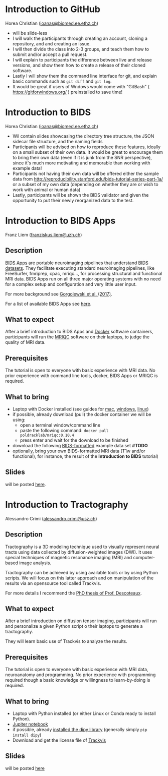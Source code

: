 # Introduction to GitHub
Horea Christian (ioanas@biomed.ee.ethz.ch)

* will be slide-less
* I will walk the participants through creating an account, cloning a repository, and and creating an issue.
* I will then divide the class into 2-3 groups, and teach them how to submit and/or accept a pull request.
* I will explain to participants the difference between live and release versions, and show them how to create a release of their cloned software.
* Lastly I will show them the command line interface for git, and explain basic commands such as `git diff` and `git log`.
* It would be great if users of Wndows would come with "GitBash" ( https://gitforwindows.org/ ) preinstalled to save time!



# Introduction to BIDS
Horea Christian (ioanas@biomed.ee.ethz.ch)

* Wil contain slides showcasing the directory tree structure, the JSON sidecar file structure, and the naming fields
* Participants will be advised on how to reproduce these features, ideally on a small subset of their own data. It would be great to encourage them to bring their own data (even if it is junk from the SNR perspective), since it's much more motivating and memorable than working with example data!
* Participants not having their own data will be offered either the sample data from http://reproducibility.stanford.edu/bids-tutorial-series-part-1a/ or a subset of my own data (depending on whether they are or wish to work with animal or human data)
* Lastly, participants will be shown the BIDS validator and given the opportunity to put their newly reorganized data to the test.



# Introduction to BIDS Apps
Franz Liem (franziskus.liem@uzh.ch)

## Description
[BIDS Apps](http://bids-apps.neuroimaging.io) are portable neuroimaging
pipelines that understand [BIDS datasets](http://bids.neuroimaging.io).
They facilitate executing standard neuroimaging pipelines,
like FreeSurfer, fmriprep, cpac, mriqc..., for processing structural and
functional MRI data.
BIDS Apps run on all three major operating systems with no need for a
complex setup and configuration and very little user input.


For more background see [Gorgolewski et al. (2017)](http://journals.plos.org/ploscompbiol/article?id=10.1371/journal.pcbi.1005209).

For a list of available BIDS Apps see
[here](http://bids-apps.neuroimaging.io/apps/).


## What to expect
After a brief introduction to BIDS Apps and [Docker](http://docker.com)
software containers, participants will run the
[MRIQC](http://mriqc.readthedocs.io/en/latest/)
software on their laptops, to judge the quality of MRI data.

## Prerequisites
The tutorial is open to everyone with basic experience with MRI data.
No prior experience with command line tools, docker, BIDS Apps or
MRIQC is required.

## What to bring
* Laptop with Docker installed
(see guides for
[mac](https://docs.docker.com/docker-for-mac/install/),
[windows](https://docs.docker.com/docker-for-windows/install/),
[linux](https://docs.docker.com/install/linux/docker-ce/ubuntu/))
* if possible, already download (pull) the docker container we will be
using:
    * open a terminal window/command line
    * paste the following command: `docker pull poldracklab/mriqc:0.10.4`
    * press enter and wait for the download to be finished
* download the following [BIDS-formatted](http://bids.neuroimaging.io)
example data set **#TODO**
*  optionally, bring your own BIDS-formatted MRI data
(T1w and/or functional), for instance, the result of the
**Introduction to BIDS** tutorial)

## Slides
will be posted [here](https://github.com/fliem/bids_apps_intro).





# Introduction to Tractography
Alessandro Crimi (alessandro.crimi@usz.ch)

## Description
Tractography is a 3D modeling technique used to visually represent neural
tracts using data collected by diffusion-weighted images (DWI).
It uses special techniques of magnetic resonance imaging (MRI) and
computer-based image analysis.

Tractography can be achieved by using available tools or by using
Python scripts. We will focus on this latter approach and on
manipulation
of the results via an opensource tool called Trackvis.

For more details I recommend the
[PhD thesis of Prof. Descoteaux](https://tel.archives-ouvertes.fr/tel-00457458/document).

## What to expect
After a brief introduction on diffusion tensor imaging, participants
will run and personalize a given Python script o their laptops to
generate a tractography.

They will learn basic use of Trackvis to analyze the results.

## Prerequisites
The tutorial is open to everyone with basic experience with MRI data,
neuroanatomy and programming. No prior experience with programming
required though a basic knowledge or willingness to learn-by-doing is
required.

## What to bring

* Laptop with Python installed (or either Linux or Conda
ready to install Python).
* [Jupiter notebook](http://jupyter.org/install)
* if possible, already
[installed the dipy library](http://nipy.org/dipy/installation.html)
(generally simply `pip install dipy`)
* Download and get the license file of [Trackvis](http://trackvis.org/)

## Slides
will be posted
[here](https://github.com/alecrimi/DTItutorial/blob/master/Tutorial.pdf)
